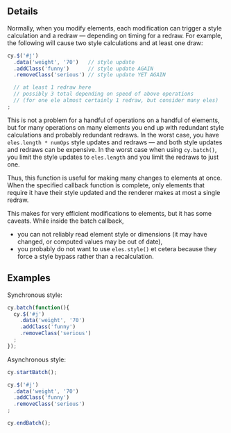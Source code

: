 ## Details

Normally, when you modify elements, each modification can trigger a style calculation and a redraw &mdash; depending on timing for a redraw.  For example, the following will cause two style calculations and at least one draw:

```js
cy.$('#j')
  .data('weight', '70')   // style update
  .addClass('funny')      // style update AGAIN
  .removeClass('serious') // style update YET AGAIN

  // at least 1 redraw here
  // possibly 3 total depending on speed of above operations
  // (for one ele almost certainly 1 redraw, but consider many eles)
;
```

This is not a problem for a handful of operations on a handful of elements, but for many operations on many elements you end up with redundant style calculations and probably redundant redraws.  In the worst case, you have `eles.length * numOps` style updates and redraws &mdash; and both style updates and redraws can be expensive.  In the worst case when using `cy.batch()`, you limit the style updates to `eles.length` and you limit the redraws to just one.

Thus, this function is useful for making many changes to elements at once.  When the specified callback function is complete, only elements that require it have their style updated and the renderer makes at most a single redraw.

This makes for very efficient modifications to elements, but it has some caveats.  While inside the batch callback,

* you can not reliably read element style or dimensions (it may have changed, or computed values may be out of date),
* you probably do not want to use `eles.style()` et cetera because they force a style bypass rather than a recalculation.


## Examples

Synchronous style:
```js
cy.batch(function(){
  cy.$('#j')
    .data('weight', '70')
    .addClass('funny')
    .removeClass('serious')
  ;
});
```

Asynchronous style:
```js
cy.startBatch();

cy.$('#j')
  .data('weight', '70')
  .addClass('funny')
  .removeClass('serious')
;

cy.endBatch();
```
